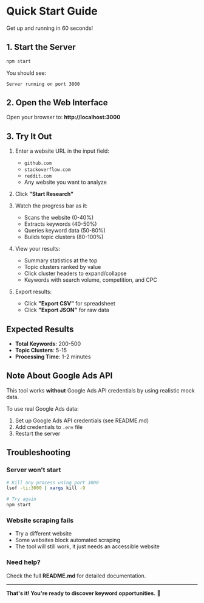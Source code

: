 # Quick Start Guide

Get up and running in 60 seconds!

## 1. Start the Server

```bash
npm start
```

You should see:
```
Server running on port 3000
```

## 2. Open the Web Interface

Open your browser to: **http://localhost:3000**

## 3. Try It Out

1. Enter a website URL in the input field:
   - `github.com`
   - `stackoverflow.com`
   - `reddit.com`
   - Any website you want to analyze

2. Click **"Start Research"**

3. Watch the progress bar as it:
   - Scans the website (0-40%)
   - Extracts keywords (40-50%)
   - Queries keyword data (50-80%)
   - Builds topic clusters (80-100%)

4. View your results:
   - Summary statistics at the top
   - Topic clusters ranked by value
   - Click cluster headers to expand/collapse
   - Keywords with search volume, competition, and CPC

5. Export results:
   - Click **"Export CSV"** for spreadsheet
   - Click **"Export JSON"** for raw data

## Expected Results

- **Total Keywords**: 200-500
- **Topic Clusters**: 5-15
- **Processing Time**: 1-2 minutes

## Note About Google Ads API

This tool works **without** Google Ads API credentials by using realistic mock data.

To use real Google Ads data:
1. Set up Google Ads API credentials (see README.md)
2. Add credentials to `.env` file
3. Restart the server

## Troubleshooting

### Server won't start
```bash
# Kill any process using port 3000
lsof -ti:3000 | xargs kill -9

# Try again
npm start
```

### Website scraping fails
- Try a different website
- Some websites block automated scraping
- The tool will still work, it just needs an accessible website

### Need help?
Check the full **README.md** for detailed documentation.

---

**That's it! You're ready to discover keyword opportunities.** 🚀
